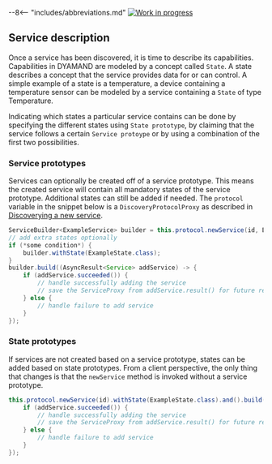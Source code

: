 --8<-- "includes/abbreviations.md"
[![Work in progress](https://img.shields.io/badge/status-wip-yellow)](https://www.repostatus.org/#wip)

## Service description

Once a service has been discovered, it is time to describe its capabilities. Capabilities in DYAMAND are modeled by a concept called `State`. A state describes a concept that the service provides data for or can control. A simple example of a state is a temperature, a device containing a temperature sensor can be modeled by a service containing a `State` of type Temperature.

Indicating which states a particular service contains can be done by specifying the different states using `State prototype`, by claiming that the service follows a certain `Service protoype` or by using a combination of the first two possibilities.

### Service prototypes

Services can optionally be created off of a service prototype. This means the created service will contain all mandatory states of the service prototype. Additional states can still be added if needed. The `protocol` variable in the snippet below is a `DiscoveryProtocolProxy` as described in [Discoverying a new service](discovery.md).

```java
ServiceBuilder<ExampleService> builder = this.protocol.newService(id, ExampleService.class);
// add extra states optionally
if (*some condition*) {
	builder.withState(ExampleState.class);
}
builder.build((AsyncResult<Service> addService) -> {
    if (addService.succeeded()) {
        // handle successfully adding the service
        // save the ServiceProxy from addService.result() for future reference
    } else {
        // handle failure to add service
    }
});
```

### State prototypes

If services are not created based on a service prototype, states can be added based on state prototypes. From a client perspective, the only thing that changes is that the `newService` method is invoked without a service prototype.

```java
this.protocol.newService(id).withState(ExampleState.class).and().build((AsyncResult<Service> addService) -> {
    if (addService.succeeded()) {
        // handle successfully adding the service
        // save the ServiceProxy from addService.result() for future reference
    } else {
        // handle failure to add service
    }
});
```
